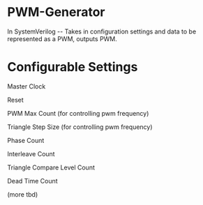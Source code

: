 # PWM-Generator
In SystemVerilog -- Takes in configuration settings and data to be represented as a PWM, outputs PWM. 

# Configurable Settings
Master Clock

Reset

PWM Max Count (for controlling pwm frequency)

Triangle Step Size (for controlling pwm frequency)


Phase Count

Interleave Count

Triangle Compare Level Count

Dead Time Count

(more tbd)
